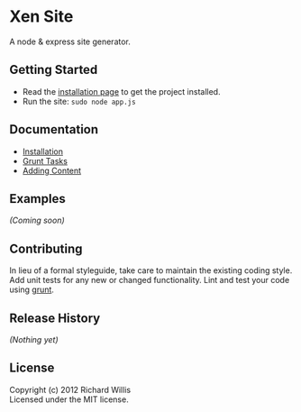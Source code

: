 # Xen Site

A node & express site generator.

## Getting Started
* Read the [installation page](https://github.com/badsyntax/xen/wiki/Installation) to get the project installed.
* Run the site: `sudo node app.js`

## Documentation
* [Installation](https://github.com/badsyntax/xen/wiki/Installation)
* [Grunt Tasks](https://github.com/badsyntax/xen/wiki/Grunt-Tasks)
* [Adding Content](https://github.com/badsyntax/xen/wiki/Adding-Content)

## Examples
_(Coming soon)_

## Contributing
In lieu of a formal styleguide, take care to maintain the existing coding style. Add unit tests for any new or changed functionality. Lint and test your code using [grunt](https://github.com/cowboy/grunt).

## Release History
_(Nothing yet)_

## License
Copyright (c) 2012 Richard Willis  
Licensed under the MIT license.
